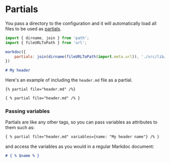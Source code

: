 # Partials

You pass a directory to the configuration and it will automatically load all files to be used as [partials](https://markdoc.dev/docs/partials).

```js title="svelte.config.js"
import { dirname, join } from 'path';
import { fileURLToPath } from 'url';

markdoc({
    partials: join(dirname(fileURLToPath(import.meta.url)), './src/lib/partials'),
})
```

```md title="./src/lib/partials/header.md"
# My header
```

Here's an example of including the `header.md` file as a partial.

`{% partial file="header.md" /%}`

```md title="./src/routes/+page.markdoc"
{ % partial file="header.md" /% }
```

### Passing variables

Partials are like any other tags, so you can pass variables as attributes to them such as:

```md title="./src/routes/+page.markdoc"
{ % partial file="header.md" variables={name: "My header name"} /% }
```

and access the variables as you would in a regular Markdoc document:

```md title="./src/lib/partials/header.md"
# { % $name % }
```
